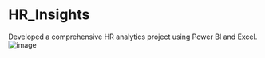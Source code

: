 # HR_Insights
Developed a comprehensive HR analytics project using Power BI and Excel.
![image](https://github.com/afzal-azr/HR_Insights/assets/120657305/e94f5363-9753-4ace-9973-e6f637e469e4)



